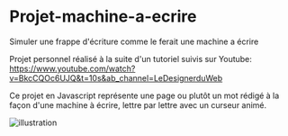 # Projet-machine-a-ecrire
Simuler une frappe d'écriture comme le ferait une machine a écrire

Projet personnel réalisé à la suite d'un tutoriel suivis sur Youtube:
https://www.youtube.com/watch?v=BkcCQOc6UJQ&t=10s&ab_channel=LeDesignerduWeb

Ce projet en Javascript représente une page ou plutôt un mot rédigé à la façon d'une machine à écrire, lettre par lettre avec un curseur animé.

![illustration](https://user-images.githubusercontent.com/61229701/140943635-37819bf1-0af2-40a1-87ef-db8713ba738b.jpg)
